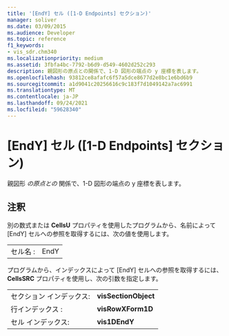 ```yaml
---
title: '[EndY] セル ([1-D Endpoints] セクション)'
manager: soliver
ms.date: 03/09/2015
ms.audience: Developer
ms.topic: reference
f1_keywords:
- vis_sdr.chm340
ms.localizationpriority: medium
ms.assetid: 3fbfa4bc-7792-b6d9-d549-4602d252c293
description: 親図形の原点との関係で、1-D 図形の端点の y 座標を表します。
ms.openlocfilehash: 93812ce8afafc6f57a5dce8677d2e8bc1e6bd6b9
ms.sourcegitcommit: a1d9041c20256616c9c183f7d1049142a7ac6991
ms.translationtype: MT
ms.contentlocale: ja-JP
ms.lasthandoff: 09/24/2021
ms.locfileid: "59628340"
---
```

# <a name="endy-cell-1-d-endpoints-section"></a>[EndY] セル ([1-D Endpoints] セクション)

親図形  *の原点との*  関係で、1-D 図形の端点の y 座標を表します。 
  
## <a name="remarks"></a>注釈

別の数式または **CellsU** プロパティを使用したプログラムから、名前によって [EndY] セルへの参照を取得するには、次の値を使用します。 
  
|||
|:-----|:-----|
| セル名 :  <br/> | EndY  <br/> |
   
プログラムから、インデックスによって [EndY] セルへの参照を取得するには、**CellsSRC** プロパティを使用し、次の引数を指定します。 
  
|||
|:-----|:-----|
| セクション インデックス:  <br/> |**visSectionObject** <br/> |
| 行インデックス :  <br/> |**visRowXForm1D** <br/> |
| セル インデックス:  <br/> |**vis1DEndY** <br/> |
   

